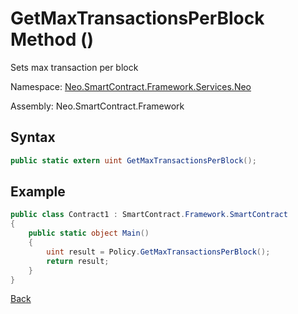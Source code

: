 # GetMaxTransactionsPerBlock Method ()

Sets max transaction per block

Namespace: [Neo.SmartContract.Framework.Services.Neo](../../neo.md)

Assembly: Neo.SmartContract.Framework

## Syntax

```c#
public static extern uint GetMaxTransactionsPerBlock();
```

## Example

```c#
public class Contract1 : SmartContract.Framework.SmartContract
{
    public static object Main()
    {
        uint result = Policy.GetMaxTransactionsPerBlock();
        return result;
    }
}
```

[Back](../Policy.md)



